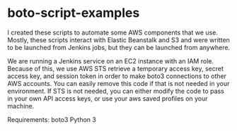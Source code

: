 # boto-script-examples

I created these scripts to automate some AWS components that we use. Mostly, these scripts interact with Elastic Beanstalk and S3
and were written to be launched from Jenkins jobs, but they can be launched from anywhere.

We are running a Jenkins service on an EC2 instance with an IAM role. Because of this, we use AWS STS retrieve a temporary access key, secret access key, and session token in order to make boto3 connections to other AWS accounts. You can easily remove this code if that is not needed in your environment. If STS is not needed, you can either modify the code to pass in your own API access keys, or use your aws saved profiles on your machine. 

Requirements:
boto3
Python 3
